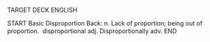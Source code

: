 TARGET DECK
ENGLISH

START
Basic
Disproportion
Back: n. Lack of proportion; being out of proportion.  disproportional adj. Disproportionally adv.
END

